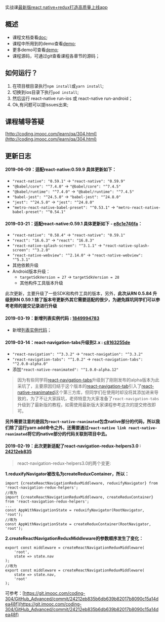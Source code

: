 实战课[最新版react native+redux打造高质量上线app](https://coding.imooc.com/class/304.html)

## 概述
- 课程文档查看[doc](https://git.imooc.com/coding-304/GitHub_Advanced/src/master/doc);
- 课程中所用到的demo查看[demo](https://git.imooc.com/coding-304/GitHub_Advanced/src/master/demo);
- 更多demo可查看[demo](https://github.com/crazycodeboy/RNStudyNotes/tree/master/Demo);
- 课程源码，可通过git查看课程各章节的源码；


## 如何运行？

1. 在项目根目录执行`npm install`或`yarn install`;
2. 切换到ios目录下执行`pod install`;
3. 然后运行 react-native run-ios 或 react-native run-android；
4. Ok,有问题可以提issues出来;

## 课程辅导答疑

[http://coding.imooc.com/learn/qa/304.html](http://coding.imooc.com/learn/qa/304.html)

## 更新日志

#### 2019-06-09：适配react-native:0.59.9 具体更新如下： 

- `"react-native": "0.59.1"` -> `"react-native": "0.59.9"`
- `"@babel/core": "^7.4.0"` -> `"@babel/core": "^7.4.5"` 
- `"@babel/runtime": "^7.4.0"` ->  `"@babel/runtime": "^7.4.5"` 
- `"babel-jest": "^24.5.0"` -> `"babel-jest": "^24.8.0"`
- `"jest": "^24.5.0"` -> `"jest": "^24.8.0"`
- `"metro-react-native-babel-preset": "^0.53.1"` -> `"metro-react-native-babel-preset": "^0.54.1"`

#### 2019-03-21：适配react-native:0.59.1 具体更新如下 - [e8c1e746fa](https://git.imooc.com/coding-304/GitHub_Advanced/commit/e8c1e746fad47c2d0b7f73131744af3aca9bcb5b)：

- `"react-native": "0.58.4"` -> `"react-native": "0.59.1"`
- `"react": "16.6.3"` -> `"react": "16.8.3"`
- `"react-native-splash-screen": "^3.1.1"` -> `"react-native-splash-screen": "^3.2.0"`
- `"react-native-webview": "^2.14.0"` -> `"react-native-webview": "^5.3.1"`
- 其他依赖升级
- Android版本升级：
	-  `targetSdkVersion = 27` -> `targetSdkVersion = 28`
	-  其他构件工具版本升级

此次更新，主要升级了一些SDK和构件工具的版本，另外，**此次从RN 0.5.84 升级到RN 0.59.1 除了版本号更新外其它需要适配的很少，为避免踩坑同学们可以参考老师的提交记录进行升级**

#### 2019-03-19：新增列表实例代码 : [1849994783](https://git.imooc.com/coding-304/GitHub_Advanced/commit/1849994783b160c899c6da4f4db0e43a1811c989)

- 新增[列表实例代码](https://git.imooc.com/coding-304/GitHub_Advanced/src/master/demo/FasterListDemo)；

#### 2019-03-14：react-navigation-tabs升级到2.x : [c8163255de](https://git.imooc.com/coding-304/GitHub_Advanced/commit/c8163255decb9629e3c53a4819ae711a5e241f9d)
	
- `"react-navigation": "^3.3.2"` -> `"react-navigation": "^3.3.2"`
- `"react-navigation-tabs": "^1.0.2"` -> `react-navigation-tabs": "^2.0.0-alpha.0"`
- 添加`"react-native-reanimated": "^1.0.0-alpha.12"`

>因为有些同学将[react-navigation-tabs](https://github.com/react-navigation/react-navigation-tabs)升级到了刚刚发布的alpha版本为此采坑了，主要原因归结于这个版本的[react-navigation-tab](https://github.com/react-navigation/react-navigation-tabs)引入了[react-native-reanimated](https://github.com/kmagiera/react-native-reanimated)这个第三方库，但同学们在使用时却没将其添加进来导致的，为了不让大家踩坑，老师特意为大家准备了`react-navigation-tabs`升级到了最新版的教程，如需使用最新版大家课程参考这次的提交修改即可。

**另外需要注意的是因为`react-native-reanimated`包含native部分的代码，所以我们除了运行yarn add命令之外，还需要通过`react-native link react-native-reanimated`将它的native部分的代码关联到项目中去。**

#### 2019-02-19：此次更新适配了react-navigation-redux-helpers3.0 : [24212eb835](https://git.imooc.com/coding-304/GitHub_Advanced/commit/24212eb835b6db639b82017b8090c15a14dea48f) 

> react-navigation-redux-helpers3.0的两个变更:

**1.reduxifyNavigator被改名为createReduxContainer，所以：**

```
import {createReactNavigationReduxMiddleware, reduxifyNavigator} from 'react-navigation-redux-helpers';
//改为
import {createReactNavigationReduxMiddleware, createReduxContainer} from 'react-navigation-redux-helpers';
...
const AppWithNavigationState = reduxifyNavigator(RootNavigator, 'root');
//改为
const AppWithNavigationState = createReduxContainer(RootNavigator, 'root');
```

**2.createReactNavigationReduxMiddleware的参数顺序发生了变化：**

```
export const middleware = createReactNavigationReduxMiddleware(
    'root',
    state => state.nav
);
//改为
export const middleware = createReactNavigationReduxMiddleware(
    state => state.nav,
    'root'
);
```

可参考：[https://git.imooc.com/coding-304/GitHub_Advanced/commit/24212eb835b6db639b82017b8090c15a14dea48f](https://git.imooc.com/coding-304/GitHub_Advanced/commit/24212eb835b6db639b82017b8090c15a14dea48f)



